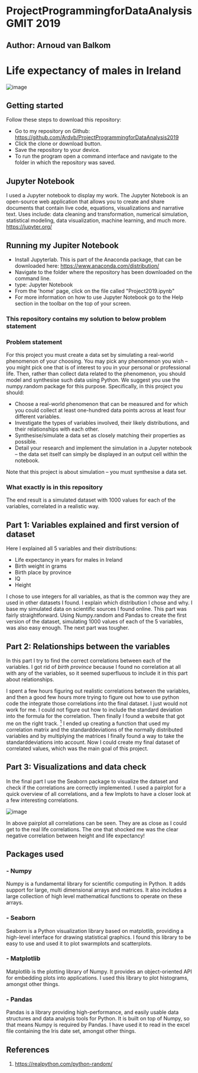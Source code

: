 # ProjectProgrammingforDataAnalysis GMIT 2019

## Author: Arnoud van Balkom

# Life expectancy of males in Ireland

![image](https://user-images.githubusercontent.com/47186083/69768433-6ff07a00-1178-11ea-9d8e-884eef66e203.png)

## Getting started

Follow these steps to download this repository:

- Go to my repository on Github: https://github.com/Ardvb/ProjectProgrammingforDataAnalysis2019
- Click the clone or download button.
- Save the repository to your device.
- To run the program open a command interface and navigate to the folder in which the repository was saved.

## Jupyter Notebook

I used a Jupyter notebook to display my work. The Jupyter Notebook is an open-source web application that allows you to create and share documents that contain live code, equations, visualizations and narrative text. Uses include: data cleaning and transformation, numerical simulation, statistical modeling, data visualization, machine learning, and much more. https://jupyter.org/

## Running my Jupiter Notebook

- Install Jupyterlab. This is part of the Anaconda package, that can be downloaded here: https://www.anaconda.com/distribution/
- Navigate to the folder where the repository has been downloaded on the command line.
- type: Jupyter Notebook
- From the 'home' page, click on the file called "Project2019.ipynb"
- For more information on how to use Jupyter Notebook go to the Help section in the toolbar on the top of your screen.

### This repository contains my solution to below problem statement

### Problem statement
For this project you must create a data set by simulating a real-world phenomenon of
your choosing. You may pick any phenomenon you wish – you might pick one that is
of interest to you in your personal or professional life. Then, rather than collect data
related to the phenomenon, you should model and synthesise such data using Python.
We suggest you use the numpy.random package for this purpose.
Specifically, in this project you should:
- Choose a real-world phenomenon that can be measured and for which you could
collect at least one-hundred data points across at least four different variables.
- Investigate the types of variables involved, their likely distributions, and their
relationships with each other.
- Synthesise/simulate a data set as closely matching their properties as possible.
- Detail your research and implement the simulation in a Jupyter notebook – the
data set itself can simply be displayed in an output cell within the notebook.

Note that this project is about simulation – you must synthesise a data set.

### What exactly is in this repository

The end result is a simulated dataset with 1000 values for each of the variables, correlated in a realistic way.

## Part 1: Variables explained and first version of dataset

Here I explained all 5 variables and their distributions:

- Life expectancy in years for males in Ireland
- Birth weight in grams
- Birth place by province
- IQ
- Height

I chose to use integers for all variables, as that is the common way they are used in other datasets I found.
I explain which distribution I chose and why. I base my simulated data on scientific sources I found online.
This part was fairly straightforward. Using Numpy.random and Pandas to create the first version of the dataset, simulating 1000 values of each of the 5 variables, was also easy enough. The next part was tougher.

## Part 2: Relationships between the variables

In this part I try to find the correct correlations between each of the variables. I got rid of <em> birth province </em> because I found no correlation at all with any of the variables, so it seemed superfluous to include it in this part about relationships.

I spent a few hours figuring out realistic correlations between the variables, and then a good few hours more trying to figure out how to use python code the integrate those correlations into the final dataset. I just would not work for me. I could not figure out how to include the standard deviation into the formula for the correlation. Then finally I found a website that got me on the right track. [<sup>1<sup>](https://realpython.com/python-random/)
I ended up creating a function that used my correlation matrix and the standarddeviations of the normally distributed variables and by multiplying the matrices I finally found a way to take the standarddeviations into account. Now I could create my final dataset of correlated values, which was the main goal of this project.

## Part 3: Visualizations and data check

In the final part I use the Seaborn package to visualize the dataset and check if the correlations are correctly implemented. 
I used a pairplot for a quick overview of all correlations, and a few lmplots to have a closer look at a few interesting correlations.

![image](https://user-images.githubusercontent.com/47186083/69770659-d62dca80-1181-11ea-9775-247d862b1d76.png)

In above pairplot all correlations can be seen. They are as close as I could get to the real life correlations. The one that shocked me was the clear negative correlation between height and life expectancy!

## Packages used

### - Numpy
Numpy is a fundamental library for scientific computing in Python. It adds support for large, multi dimensional arrays and matrices. It also includes a large collection of high level mathematical functions to operate on these arrays.

### - Seaborn
Seaborn is a Python visualization library based on matplotlib, providing a high-level interface for drawing statistical graphics. I found this library to be easy to use and used it to plot swarmplots and scatterplots.

### - Matplotlib
Matplotlib is the plotting library of Numpy. It provides an object-oriented API for embedding plots into applications. I used this library to plot histograms, amongst other things.

### - Pandas
Pandas is a library providing high-performance, and easily usable data structures and data analysis tools for Python. It is built on top of Numpy, so that means Numpy is required by Pandas. I have used it to read in the excel file containing the Iris date set, amongst other things.

## References

1. https://realpython.com/python-random/

